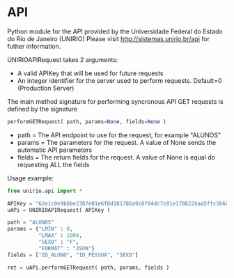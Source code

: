 API
===

Python module for the API provided by the Universidade Federal do Estado do Rio de Janeiro (UNIRIO)
Please visit http://sistemas.unirio.br/api for futher information.

UNIRIOAPIRequest takes 2 arguments:
* A valid APIKey that will be used for future requests
* An integer identifier for the server used to perform requests. Default=0 (Production Server)

The main method signature for performing syncronous API GET requests is defined by the signature 
```python 
performGETRequest( path, params=None, fields=None )
```
* path = The API endpoint to use for the request, for example "ALUNOS"
* params = The parameters for the request. A value of None sends the automatic API parameters
* fields = The return fields for the request. A value of None is equal do requesting ALL the fields

Usage example:
```python
from unirio.api import *

APIKey = "62e1c0e9b6be2387e01e6f8d101786a9c8f04dc7c81e178822daa5ffc5b609da5bd3c828df0d8f939d6e409a77d65c9a"
uAPi = UNIRIOAPIRequest( APIKey )

path = "ALUNOS"
params = {"LMIN" : 0,
          "LMAX" : 1000,
          "SEXO" : "F",
          "FORMAT" : "JSON"}
fields = ["ID_ALUNO", "ID_PESSOA", "SEXO"]

ret = uAPi.performGETRequest( path, params, fields )

```
